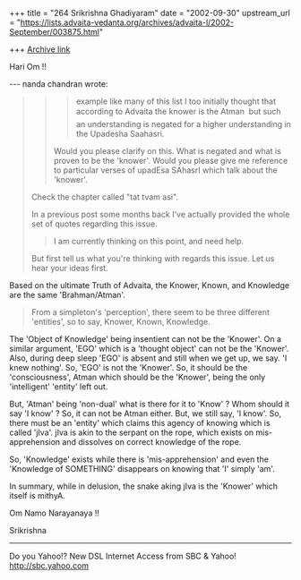 +++
title = "264 Srikrishna Ghadiyaram"
date = "2002-09-30"
upstream_url = "https://lists.advaita-vedanta.org/archives/advaita-l/2002-September/003875.html"

+++
[Archive link](https://lists.advaita-vedanta.org/archives/advaita-l/2002-September/003875.html)

Hari Om !!

--- nanda chandran <vpcnk at HOTMAIL.COM> wrote:
> > > example like many of this
> > > list I too initially thought that according to
> > > Advaita the knower is the
> > > Atman  but such an understanding is negated for
> a
> > > higher understanding in
> > > the Upadesha Saahasri.
> >
> >Would you please clarify on this. What is negated
> and
> >what is proven to be the 'knower'. Would you please
> >give me reference to particular verses of upadEsa
> >SAhasrI which talk about the 'knower'.
>
> Check the chapter called "tat tvam asi".
>
> In a previous post some months back I've actually
> provided the whole set of
> quotes regarding this issue.
>
> >I am currently
> >thinking on this point, and need help.
>
> But first tell us what you're thinking with regards
> this issue. Let us hear
> your ideas first.
>

Based on the ultimate Truth of Advaita, the Knower,
Known, and Knowledge are the same 'Brahman/Atman'.

>From a simpleton's 'perception', there seem to be
three different 'entities', so to say, Knower, Known,
Knowledge.

The 'Object of Knowledge' being insentient can not be
the 'Knower'. On a similar argument, 'EGO' which is a
'thought object' can not be the 'Knower'. Also, during
deep sleep 'EGO' is absent and still when we get up,
we say. 'I knew nothing'. So, 'EGO' is not the
'Knower'. So, it should be the 'consciousness', Atman
which should be the 'Knower', being the only
'intelligent' 'entity' left out.

But, 'Atman' being 'non-dual' what is there for it to
'Know' ? Whom should it say 'I know' ? So, it can not
be Atman either. But, we still say, 'I know'. So,
there must be an 'entity' which claims this agency of
knowing which is called 'jIva'. jIva is akin to the
serpant on the rope, which exists on mis-apprehension
and dissolves on correct knowledge of the rope.

So, 'Knowledge' exists while there is
'mis-apprehension' and even the 'Knowledge of
SOMETHING' disappears on knowing that 'I' simply 'am'.

In summary, while in delusion, the snake aking jIva is
the 'Knower' which itself is mithyA.

Om Namo Narayanaya !!

Srikrishna


__________________________________________________
Do you Yahoo!?
New DSL Internet Access from SBC & Yahoo!
http://sbc.yahoo.com

